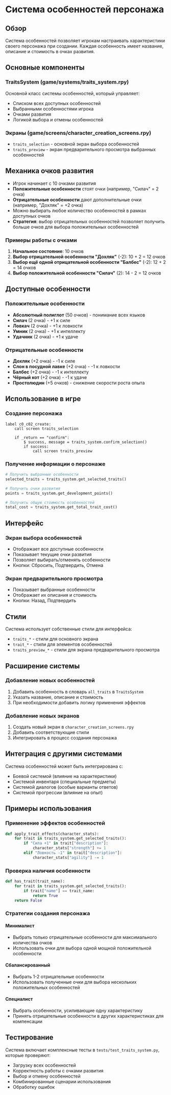 # Система особенностей персонажа

## Обзор

Система особенностей позволяет игрокам настраивать характеристики своего персонажа при создании. Каждая особенность имеет название, описание и стоимость в очках развития.

## Основные компоненты

### TraitsSystem (game/systems/traits_system.rpy)

Основной класс системы особенностей, который управляет:

- Списком всех доступных особенностей
- Выбранными особенностями игрока
- Очками развития
- Логикой выбора и отмены особенностей

### Экраны (game/screens/character_creation_screens.rpy)

- `traits_selection` - основной экран выбора особенностей
- `traits_preview` - экран предварительного просмотра выбранных особенностей

## Механика очков развития

- Игрок начинает с 10 очками развития
- **Положительные особенности** стоят очки (например, "Силач" = 2 очка)
- **Отрицательные особенности** дают дополнительные очки (например, "Дохляк" = +2 очка)
- Можно выбирать любое количество особенностей в рамках доступных очков
- **Стратегия**: выбор отрицательных особенностей позволяет получить больше очков для выбора положительных особенностей

### Примеры работы с очками

1. **Начальное состояние**: 10 очков
2. **Выбор отрицательной особенности "Дохляк"** (-2): 10 + 2 = 12 очков
3. **Выбор ещё одной отрицательной особенности "Балбес"** (-2): 12 + 2 = 14 очков
4. **Выбор положительной особенности "Силач"** (2): 14 - 2 = 12 очков

## Доступные особенности

### Положительные особенности

- **Абсолютный полиглот** (50 очков) - понимание всех языков
- **Силач** (2 очка) - +1 к силе
- **Ловкач** (2 очка) - +1 к ловкости
- **Умник** (2 очка) - +1 к интеллекту
- **Удачник** (2 очка) - +1 к удаче

### Отрицательные особенности

- **Дохляк** (+2 очка) - -1 к силе
- **Слон в посудной лавке** (+2 очка) - -1 к ловкости
- **Балбес** (+2 очка) - -1 к интеллекту
- **Чёрный кот** (+2 очка) - -1 к удаче
- **Простолюдин** (+5 очков) - снижение скорости роста опыта

## Использование в игре

### Создание персонажа

```renpy
label c0_c02_create:
    call screen traits_selection

    if _return == "confirm":
        $ success, message = traits_system.confirm_selection()
        if success:
            call screen traits_preview
```

### Получение информации о персонаже

```python
# Получить выбранные особенности
selected_traits = traits_system.get_selected_traits()

# Получить очки развития
points = traits_system.get_development_points()

# Получить общую стоимость особенностей
total_cost = traits_system.get_total_trait_cost()
```

## Интерфейс

### Экран выбора особенностей

- Отображает все доступные особенности
- Показывает текущие очки развития
- Позволяет выбирать/отменять особенности
- Кнопки: Сбросить, Подтвердить, Отмена

### Экран предварительного просмотра

- Показывает выбранные особенности
- Отображает их описания и стоимость
- Кнопки: Назад, Подтвердить

## Стили

Система использует собственные стили для интерфейса:

- `traits_*` - стили для основного экрана
- `trait_*` - стили для элементов особенностей
- `traits_preview_*` - стили для экрана предварительного просмотра

## Расширение системы

### Добавление новых особенностей

1. Добавить особенность в словарь `all_traits` в `TraitsSystem`
2. Указать название, описание и стоимость
3. При необходимости добавить логику применения эффектов

### Добавление новых экранов

1. Создать новый экран в `character_creation_screens.rpy`
2. Добавить соответствующие стили
3. Интегрировать в процесс создания персонажа

## Интеграция с другими системами

Система особенностей может быть интегрирована с:

- Боевой системой (влияние на характеристики)
- Системой инвентаря (специальные предметы)
- Системой диалогов (особые варианты ответов)
- Системой прогрессии (влияние на опыт)

## Примеры использования

### Применение эффектов особенностей

```python
def apply_trait_effects(character_stats):
    for trait in traits_system.get_selected_traits():
        if "Сила +1" in trait["description"]:
            character_stats["strength"] += 1
        elif "Ловкость -1" in trait["description"]:
            character_stats["agility"] -= 1
```

### Проверка наличия особенности

```python
def has_trait(trait_name):
    for trait in traits_system.get_selected_traits():
        if trait["name"] == trait_name:
            return True
    return False
```

### Стратегии создания персонажа

#### Минималист

- Выбрать только отрицательные особенности для максимального количества очков
- Использовать очки для выбора одной мощной положительной особенности

#### Сбалансированный

- Выбрать 1-2 отрицательные особенности
- Использовать полученные очки для выбора нескольких положительных особенностей

#### Специалист

- Выбрать особенности, усиливающие одну характеристику
- Принять отрицательные особенности в других характеристиках для компенсации

## Тестирование

Система включает комплексные тесты в `tests/test_traits_system.py`, которые проверяют:

- Загрузку всех особенностей
- Корректность работы с очками развития
- Выбор и отмену особенностей
- Комбинированные сценарии использования
- Обработку ошибок
